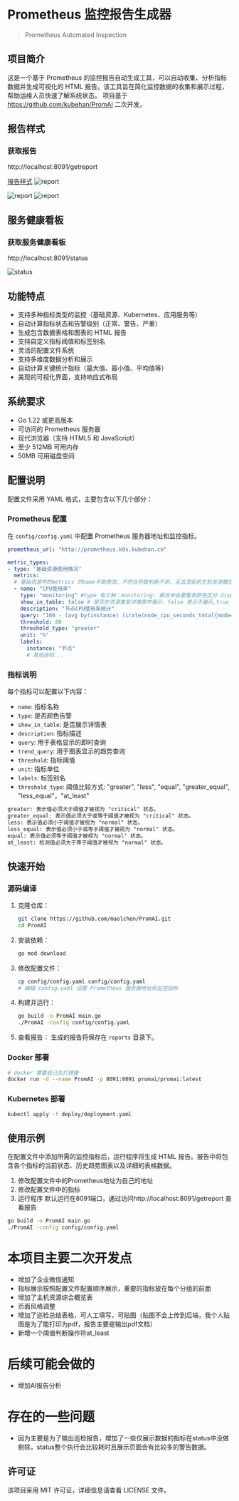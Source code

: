 # Prometheus 监控报告生成器

> Prometheus Automated Inspection

## 项目简介

这是一个基于 Prometheus 的监控报告自动生成工具，可以自动收集、分析指标数据并生成可视化的 HTML 报告。该工具旨在简化监控数据的收集和展示过程，帮助运维人员快速了解系统状态。
项目基于 https://github.com/kubehan/PromAI 二次开发。  


## 报告样式
### 获取报告
http://localhost:8091/getreport

[报告样式](reports/inspection_report_20241214_131709.html)
![report](images/资源概览.png)
<!-- ![report](images/image.png) -->
![report](images/image2.png)
![report](images/image3.png)  

## 服务健康看板
### 获取服务健康看板
http://localhost:8091/status

![status](images/status.png)


## 功能特点

- 支持多种指标类型的监控（基础资源、Kubernetes、应用服务等）
- 自动计算指标状态和告警级别（正常、警告、严重）
- 生成包含数据表格和图表的 HTML 报告
- 支持自定义指标阈值和标签别名
- 灵活的配置文件系统
- 支持多维度数据分析和展示
- 自动计算关键统计指标（最大值、最小值、平均值等）
- 美观的可视化界面，支持响应式布局

## 系统要求

- Go 1.22 或更高版本
- 可访问的 Prometheus 服务器
- 现代浏览器（支持 HTML5 和 JavaScript）
- 至少 512MB 可用内存
- 50MB 可用磁盘空间

## 配置说明

配置文件采用 YAML 格式，主要包含以下几个部分：

### Prometheus 配置

在 `config/config.yaml` 中配置 Prometheus 服务器地址和监控指标。

```yaml
prometheus_url: "http://prometheus.k8s.kubehan.cn"

metric_types:
- type: "基础资源使用情况"
  metrics:
  # 基础资源中的metrics 的name不能修改，不然会导致判断不到，无法渲染到主机资源概览表中（只要是希望渲染到主机资源概览表中的，就不能修改）
  - name: "CPU使用率"
    type: "monitoring" #type 有三种：monitoring: 报告中会要警告颜色区分 display：仅做数据展示，不区分颜色
    show_in_table: false # 是否在资源类型详情表中展示，false 表示不展示,true 表示展示。一般在主机资源概览表中展示的就没必要再到资源类型详情的监控中展示了，如果全都在主机资源概览表中展示，表会很丑陋，所以增加了该参数来控制展示区域
    description: "节点CPU使用率统计"
    query: "100 - (avg by(instance) (irate(node_cpu_seconds_total{mode='idle'}[5m])) * 100)"
    threshold: 80
    threshold_type: "greater"
    unit: "%"
    labels:
      instance: "节点"
      # 其他指标...
```

### 指标说明

每个指标可以配置以下内容：

- `name`: 指标名称  
- `type`: 是否颜色告警  
- `show_in_table`: 是否展示详情表
- `description`: 指标描述
- `query`: 用于表格显示的即时查询
- `trend_query`: 用于图表显示的趋势查询
- `threshold`: 指标阈值
- `unit`: 指标单位
- `labels`: 标签别名
- `threshold_type`: 阈值比较方式: "greater", "less", "equal", "greater_equal", "less_equal"，"at_least"

```txt
greater: 表示值必须大于阈值才被视为 "critical" 状态。
greater_equal: 表示值必须大于或等于阈值才被视为 "critical" 状态。
less: 表示值必须小于阈值才被视为 "normal" 状态。
less_equal: 表示值必须小于或等于阈值才被视为 "normal" 状态。
equal: 表示值必须等于阈值才被视为 "normal" 状态。
at_least: 检测值必须大于等于阈值才被视为 "normal" 状态。
```

## 快速开始

### 源码编译

1. 克隆仓库：

   ```bash
   git clone https://github.com/maolchen/PromAI.git
   cd PromAI
   ```
2. 安装依赖：

   ```bash
   go mod download
   ```
3. 修改配置文件：

   ```bash
   cp config/config.yaml config/config.yaml
   # 编辑 config.yaml 设置 Prometheus 服务器地址和监控指标
   ```
4. 构建并运行：

   ```bash
   go build -o PromAI main.go
   ./PromAI -config config/config.yaml
   ```
5. 查看报告：
   生成的报告将保存在 `reports` 目录下。

### Docker 部署

```bash
# docker 需要自己先打镜像
docker run -d --name PromAI -p 8091:8091 promai/promai:latest
```

### Kubernetes 部署

```bash
kubectl apply -f deploy/deployment.yaml
```

## 使用示例

在配置文件中添加所需的监控指标后，运行程序将生成 HTML 报告。报告中将包含各个指标的当前状态、历史趋势图表以及详细的表格数据。

1. 修改配置文件中的Prometheus地址为自己的地址
2. 修改配置文件中的指标
3. 运行程序 默认运行在8091端口，通过访问http://localhost:8091/getreport 查看报告

```bash
go build -o PromAI main.go
./PromAI -config config/config.yaml
```

# 本项目主要二次开发点  
- 增加了企业微信通知   
- 指标展示按照配置文件配置顺序展示，重要的指标放在每个分组的前面  
- 增加了主机资源综合概览表  
- 页面风格调整  
- 增加了巡检总结表格，可人工填写，可贴图（贴图不会上传到后端，我个人贴图是为了能打印为pdf，报告主要是输出pdf文档）  
- 新增一个阈值判断操作符at_least  

# 后续可能会做的  
- 增加AI报告分析  

# 存在的一些问题   
- 因为主要是为了输出巡检报告，增加了一些仅展示数据的指标在status中没做剔除，status整个执行会比较耗时且展示页面会有比较多的警告数据。  


## 许可证

该项目采用 MIT 许可证，详细信息请查看 LICENSE 文件。
